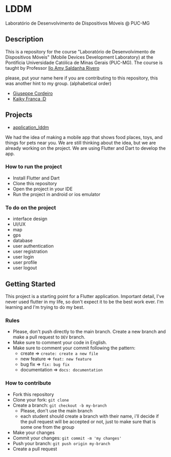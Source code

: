 # LDDM
Laboratório de Desenvolvimento de Dispositivos Móveis @ PUC-MG

## Description
This is a repository for the course "Laboratório de Desenvolvimento de Dispositivos Móveis" (Mobile Devices Development Laboratory) at the Pontifícia Universidade Católica de Minas Gerais (PUC-MG). The course is taught by Professor [Ilo Amy Saldanha Rivero](https://www.linkedin.com/in/ilorivero/)

please, put your name here if you are contributing to this repository, this was another hint to my group. (alphabetical order)

- [Giuseppe Cordeiro](https://www.linkedin.com/in/giuseppecordeiro/)
- [Kaiky França :D](https://www.linkedin.com/in/glkaiky/)

## Projects
- [application_lddm](/application_lddm/)

We had the idea of ​​making a mobile app that shows food places, toys, and things for pets near you. We are still thinking about the idea, but we are already working on the project. We are using Flutter and Dart to develop the app.

### How to run the project
- Install Flutter and Dart
- Clone this repository
- Open the project in your IDE
- Run the project in android or ios emulator

### To do on the project
- interface design
- UI/UX
- map
- gps
- database
- user authentication
- user registration
- user login
- user profile
- user logout

## Getting Started
This project is a starting point for a Flutter application. Important detail, I've never used flutter in my life, so don't expect it to be the best work ever. I'm learning and I'm trying to do my best.

### Rules
- Please, don't push directly to the main branch. Create a new branch and make a pull request to `DEV` branch.
- Make sure to comment your code in English.
- Make sure to comment your commit following the pattern: 
    - create => `create: create a new file`
    - new feature => `feat: new feature`
    - bug fix => `fix: bug fix`
    - documentation => `docs: documentation`

### How to contribute
- Fork this repository
- Clone your fork: `git clone`
- Create a branch: `git checkout -b my-branch`
    - Please, don't use the main branch
    - each student should create a branch with their name, i'll decide if the pull request will be accepted or not, just to make sure that is some one from the group
- Make your changes
- Commit your changes: `git commit -m 'my changes'`
- Push your branch: `git push origin my-branch`
- Create a pull request


